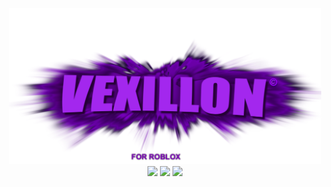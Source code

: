 <p align="center">
  <img src="https://raw.githubusercontent.com/phoubia/vexillon/refs/heads/main/pics/vexillonthumb.png" height="250" width="500">
  <br>
<img src="https://img.shields.io/badge/liscense-custom-orange">
  <img src="https://img.shields.io/badge/version-2.1.1-green">
  <img src="https://img.shields.io/badge/language-python-blue">
</p>
